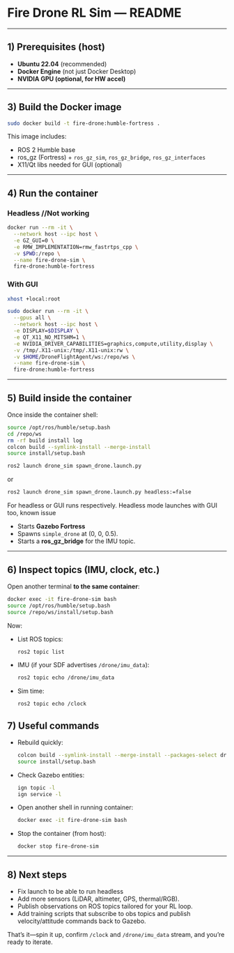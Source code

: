# Fire Drone RL Sim — README
---

## 1) Prerequisites (host)

* **Ubuntu 22.04** (recommended)
* **Docker Engine** (not just Docker Desktop)
* **NVIDIA GPU (optional, for HW accel)**
  
---

## 3) Build the Docker image

```bash
sudo docker build -t fire-drone:humble-fortress .
```

This image includes:

* ROS 2 Humble base
* ros\_gz (Fortress) + `ros_gz_sim`, `ros_gz_bridge`, `ros_gz_interfaces`
* X11/Qt libs needed for GUI (optional)

---

## 4) Run the container

### Headless //Not working

```bash
docker run --rm -it \
  --network host --ipc host \
  -e GZ_GUI=0 \
  -e RMW_IMPLEMENTATION=rmw_fastrtps_cpp \
  -v $PWD:/repo \
  --name fire-drone-sim \
  fire-drone:humble-fortress
```

### With GUI

```bash
xhost +local:root

sudo docker run --rm -it \
  --gpus all \
  --network host --ipc host \
  -e DISPLAY=$DISPLAY \
  -e QT_X11_NO_MITSHM=1 \
  -e NVIDIA_DRIVER_CAPABILITIES=graphics,compute,utility,display \
  -v /tmp/.X11-unix:/tmp/.X11-unix:rw \
  -v $HOME/DroneFlightAgent/ws:/repo/ws \
  --name fire-drone-sim \
  fire-drone:humble-fortress
```

---

## 5) Build inside the container

Once inside the container shell:

```bash
source /opt/ros/humble/setup.bash
cd /repo/ws
rm -rf build install log
colcon build --symlink-install --merge-install
source install/setup.bash
```
```bash
ros2 launch drone_sim spawn_drone.launch.py
```
or
```bash
ros2 launch drone_sim spawn_drone.launch.py headless:=false
```
For headless or GUI runs respectively. Headless mode launches with GUI too, known issue

* Starts **Gazebo Fortress**
* Spawns `simple_drone` at (0, 0, 0.5).
* Starts a **ros\_gz\_bridge** for the IMU topic.

---

## 6) Inspect topics (IMU, clock, etc.)

Open another terminal **to the same container**:

```bash
docker exec -it fire-drone-sim bash
source /opt/ros/humble/setup.bash
source /repo/ws/install/setup.bash
```

Now:

* List ROS topics:

  ```bash
  ros2 topic list
  ```
* IMU (if your SDF advertises `/drone/imu_data`):

  ```bash
  ros2 topic echo /drone/imu_data
  ```
* Sim time:

  ```bash
  ros2 topic echo /clock
  ```

## 7) Useful commands

* Rebuild quickly:

  ```bash
  colcon build --symlink-install --merge-install --packages-select drone_sim
  source install/setup.bash
  ```

* Check Gazebo entities:

  ```bash
  ign topic -l
  ign service -l
  ```

* Open another shell in running container:

  ```bash
  docker exec -it fire-drone-sim bash
  ```

* Stop the container (from host):

  ```bash
  docker stop fire-drone-sim
  ```

---

## 8) Next steps

* Fix launch to be able to run headless
* Add more sensors (LiDAR, altimeter, GPS, thermal/RGB).
* Publish observations on ROS topics tailored for your RL loop.
* Add training scripts that subscribe to obs topics and publish velocity/attitude commands back to Gazebo.

That’s it—spin it up, confirm `/clock` and `/drone/imu_data` stream, and you’re ready to iterate.
